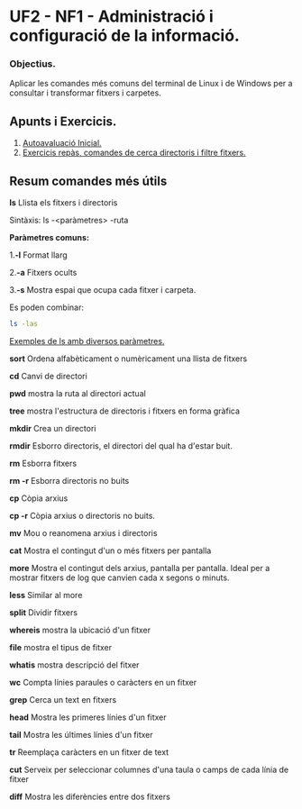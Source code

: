 # UF2 - NF1 - Administració i configuració de la informació.

### Objectius.

Aplicar les comandes més comuns del terminal de Linux i de Windows per a consultar i transformar fitxers i carpetes.
  
## Apunts i Exercicis.

1. [Autoavaluació Inicial.](./uf2-autoav-ini.md)
2. [Exercicis repàs, comandes de cerca directoris i filtre fitxers.](./uf2-nf1-repas/uf2-nf1-repas-comandes-exam.md)


## Resum comandes més útils

**ls**
Llista els fitxers i directoris

Sintàxis:
ls -<paràmetres> -ruta

**Paràmetres comuns:**

1.**-l** Format llarg

2.**-a** Fitxers ocults

3.**-s** Mostra espai que ocupa cada fitxer i carpeta.


Es poden combinar:
```sh
ls -las
```

[Exemples de ls amb diversos paràmetres.](https://pc-solucion.es/unidad/comando-ls/)

**sort**
Ordena alfabèticament o numèricament una llista de fitxers

**cd**
Canvi de directori

**pwd**
mostra la ruta al directori actual

**tree**
mostra l'estructura de directoris i fitxers en forma gràfica

**mkdir**
Crea un directori

**rmdir**
Esborro directoris, el directori del qual ha d'estar buit.

**rm**
Esborra fitxers

**rm -r**
Esborra directoris no buits

**cp**
Còpia arxius

**cp -r**
Còpia arxius o directoris no buits.

**mv**
Mou o reanomena arxius i directoris

**cat**
Mostra el contingut d'un o més fitxers per pantalla

**more**
Mostra el contingut dels arxius, pantalla per pantalla. Ideal per a mostrar fitxers de log que canvien
cada x segons o minuts.

**less**
Similar al more

**split**
Dividir fitxers

**whereis**
mostra la ubicació d'un fitxer

**file**
mostra el tipus de fitxer

**whatis**
mostra descripció del fitxer

**wc**
Compta línies paraules o caràcters en un fitxer

**grep**
Cerca un text en fitxers

**head**
Mostra les primeres línies d'un fitxer

**tail**
Mostra les últimes línies d'un fitxer

**tr**
Reemplaça caràcters en un fitxer de text

**cut**
Serveix per seleccionar columnes d'una taula o camps de cada línia de fitxer

**diff**
Mostra les diferències entre dos fitxers
